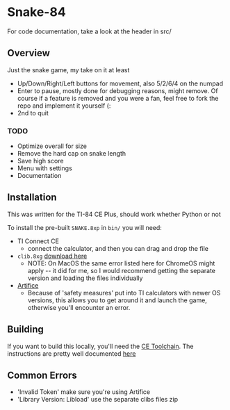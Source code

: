 # Snake-84
For code documentation, take a look at the header in src/

## Overview
Just the snake game, my take on it at least
- Up/Down/Right/Left buttons for movement, also 5/2/6/4 on the numpad
- Enter to pause, mostly done for debugging reasons, might remove.
Of course if a feature is removed and you were a fan, feel free to
fork the repo and implement it yourself (:
- 2nd to quit

### TODO
- Optimize overall for size
- Remove the hard cap on snake length
- Save high score
- Menu with settings
- Documentation

## Installation
This was written for the TI-84 CE Plus, should work whether Python or not

To install the pre-built `SNAKE.8xp` in `bin/` you will need:
- TI Connect CE
    - connect the calculator, and then you can drag and drop the file
- `clib.8xg` [download here](https://github.com/CE-Programming/libraries/releases/tag/v12.1)
    - NOTE: On MacOS the same error listed here for ChromeOS might apply -- it did for me,
    so I would recommend getting the separate version and loading the files individually
- [Artifice](https://yvantt.github.io/arTIfiCE/)
    - Because of 'safety measures' put into TI calculators with newer OS versions,
    this allows you to get around it and launch the game, otherwise you'll
    encounter an error.

## Building
If you want to build this locally, you'll need the [CE Toolchain](https://github.com/CE-Programming/toolchain).
The instructions are pretty well documented [here](https://ce-programming.github.io/toolchain/index.html)

## Common Errors
- 'Invalid Token' make sure you're using Artifice
- 'Library Version: Libload' use the separate clibs files zip

